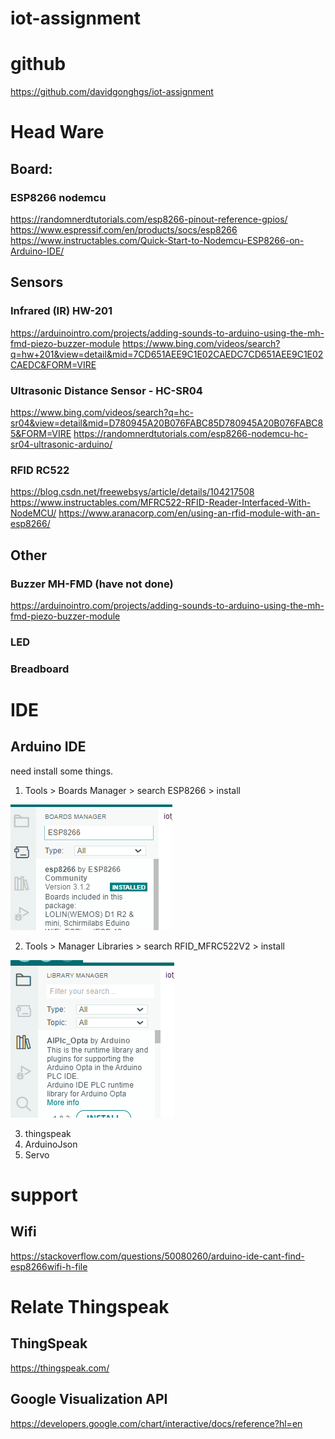 # iot-assignment
# github
https://github.com/davidgonghgs/iot-assignment


# Head Ware
## Board:
### ESP8266 nodemcu
https://randomnerdtutorials.com/esp8266-pinout-reference-gpios/
https://www.espressif.com/en/products/socs/esp8266
https://www.instructables.com/Quick-Start-to-Nodemcu-ESP8266-on-Arduino-IDE/

## Sensors
### Infrared (IR) HW-201  
https://arduinointro.com/projects/adding-sounds-to-arduino-using-the-mh-fmd-piezo-buzzer-module
https://www.bing.com/videos/search?q=hw+201&view=detail&mid=7CD651AEE9C1E02CAEDC7CD651AEE9C1E02CAEDC&FORM=VIRE

### Ultrasonic Distance Sensor - HC-SR04
https://www.bing.com/videos/search?q=hc-sr04&view=detail&mid=D780945A20B076FABC85D780945A20B076FABC85&FORM=VIRE
https://randomnerdtutorials.com/esp8266-nodemcu-hc-sr04-ultrasonic-arduino/

### RFID RC522
https://blog.csdn.net/freewebsys/article/details/104217508
https://www.instructables.com/MFRC522-RFID-Reader-Interfaced-With-NodeMCU/
https://www.aranacorp.com/en/using-an-rfid-module-with-an-esp8266/

## Other
### Buzzer MH-FMD (have not done)
https://arduinointro.com/projects/adding-sounds-to-arduino-using-the-mh-fmd-piezo-buzzer-module

### LED

### Breadboard

# IDE
## Arduino IDE
need install some things.

1. Tools > Boards Manager > search ESP8266 > install

![img.png](img.png)

2. Tools > Manager Libraries > search RFID_MFRC522V2 > install

![img_1.png](img_1.png)

3. thingspeak
4. ArduinoJson
5. Servo
# support
## Wifi
https://stackoverflow.com/questions/50080260/arduino-ide-cant-find-esp8266wifi-h-file

# Relate Thingspeak
## ThingSpeak
https://thingspeak.com/

## Google Visualization API 
https://developers.google.com/chart/interactive/docs/reference?hl=en













